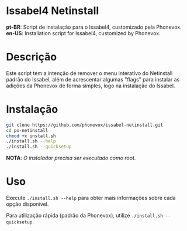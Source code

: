 # Issabel4 Netinstall

**pt-BR**: Script de instalação para o Issabel4, customizado pela Phonevox.<br>
**en-US**: Installation script for Issabel4, customized by Phonevox.

# Descrição

Este script tem a intenção de remover o menu interativo do Netinstall padrão do Issabel, além de acrescentar algumas "flags" para instalar as adições da Phonevox de forma simples, logo na instalação do Issabel.

# Instalação

```sh
git clone https://github.com/phonevox/issabel-netinstall.git
cd px-netinstall
chmod +x install.sh
./install.sh --help
./install.sh --quicksetup
```
**NOTA**: *O instalador precisa ser executado como root.*<br>

# Uso

Execute `./install.sh --help` para obter mais informações sobre cada opção disponível.

Para utilização rápida (padrão da Phonevox), utilize  `./install.sh --quicksetup`.
